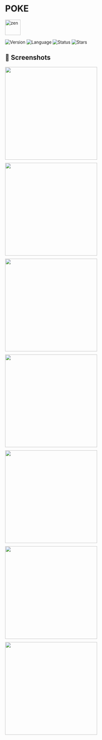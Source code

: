 # POKE
<img src="src/assets/icon/icon.png" alt="zen" width="50"/>

![Version](https://img.shields.io/badge/version-1.0.0-ac3235) ![Language](https://img.shields.io/badge/language-Typescript-ac3235) ![Status](https://img.shields.io/badge/status-Process-ac3235)
![Stars](https://img.shields.io/github/stars/Luis3Fernando/Poke?style=social)


## 📱 Screenshots

<div style="display: flex; flex-wrap: wrap; gap: 10px;">
  <img src="src/assets/screenshots/home1.jpg" width="300"/>
  <img src="src/assets/screenshots/home2.jpg" width="300"/>
  <img src="src/assets/screenshots/list.jpg" width="300"/>
  <img src="src/assets/screenshots/pokemon_insecto.jpg" width="300"/>
  <img src="src/assets/screenshots/pokemon_normal.jpg" width="300"/>
  <img src="src/assets/screenshots/pokemon_pelea.jpg" width="300"/>
  <img src="src/assets/screenshots/pokemon_planta.jpg" width="300"/>
</div>

